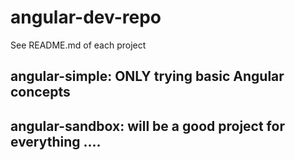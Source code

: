 # angular-dev-repo

See README.md of each project

## angular-simple: ONLY trying basic Angular concepts

## angular-sandbox: will be a good project for everything ....




